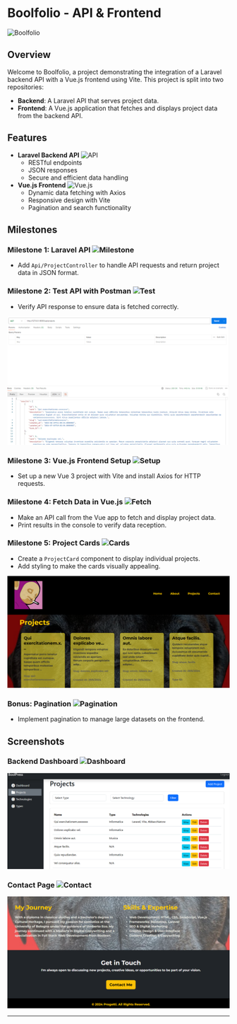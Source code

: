 # Boolfolio - API & Frontend

![Boolfolio](https://img.shields.io/badge/Boolfolio-API%20%26%20Frontend-blue)

## Overview

Welcome to Boolfolio, a project demonstrating the integration of a Laravel backend API with a Vue.js frontend using Vite. This project is split into two repositories:

- **Backend**: A Laravel API that serves project data.
- **Frontend**: A Vue.js application that fetches and displays project data from the backend API.

## Features

- **Laravel Backend API** ![API](https://img.icons8.com/ios-filled/50/000000/api.png)
  - RESTful endpoints
  - JSON responses
  - Secure and efficient data handling
- **Vue.js Frontend** ![Vue.js](https://img.icons8.com/color/50/000000/vue-js.png)
  - Dynamic data fetching with Axios
  - Responsive design with Vite
  - Pagination and search functionality

## Milestones

### Milestone 1: Laravel API ![Milestone](https://img.icons8.com/ios-filled/50/000000/checked-checkbox.png)

- Add `Api/ProjectController` to handle API requests and return project data in JSON format.

### Milestone 2: Test API with Postman ![Test](https://img.icons8.com/ios-filled/50/000000/test-passed.png)

- Verify API response to ensure data is fetched correctly.

![Postman Call](public/postman-call.png)

### Milestone 3: Vue.js Frontend Setup ![Setup](https://img.icons8.com/ios-filled/50/000000/settings.png)

- Set up a new Vue 3 project with Vite and install Axios for HTTP requests.

### Milestone 4: Fetch Data in Vue.js ![Fetch](https://img.icons8.com/ios-filled/50/000000/data-transfer.png)

- Make an API call from the Vue app to fetch and display project data.
- Print results in the console to verify data reception.

### Milestone 5: Project Cards ![Cards](https://img.icons8.com/ios-filled/50/000000/id-card.png)

- Create a `ProjectCard` component to display individual projects.
- Add styling to make the cards visually appealing.

![Projects Page](public/projects.png)

### Bonus: Pagination ![Pagination](https://img.icons8.com/ios-filled/50/000000/pagination.png)

- Implement pagination to manage large datasets on the frontend.

## Screenshots

### Backend Dashboard ![Dashboard](https://img.icons8.com/ios-filled/50/000000/dashboard.png)
![Backend Dashboard](public/backend-dashboard.png)

### Contact Page ![Contact](https://img.icons8.com/ios-filled/50/000000/contact-card.png)
![Contact Page](public/getintouch.jpg.png)

---
